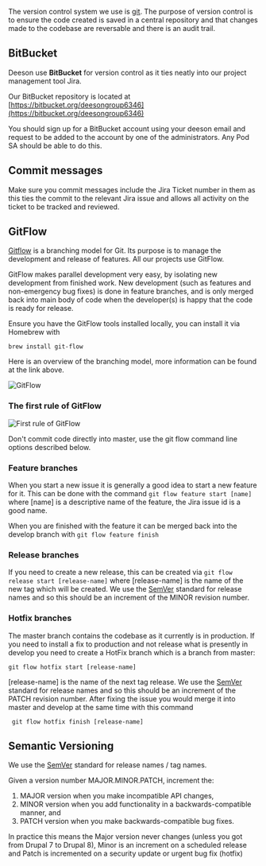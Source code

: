 The version control system we use is [git](https://git-scm.com/). The purpose of version control is to ensure the 
code created is saved in a central repository and that changes made to the codebase are reversable and there is an
audit trail.

## BitBucket

Deeson use **BitBucket** for version control as it ties neatly into our project management tool Jira.

Our BitBucket repository is located at [https://bitbucket.org/deesongroup6346](https://bitbucket.org/deesongroup6346)

You should sign up for a BitBucket account using your deeson email and request to be added to the account by one of the
administrators.  Any Pod SA should be able to do this.

## Commit messages

Make sure you commit messages include the Jira Ticket number in them as this ties the commit to the relevant Jira issue
and allows all activity on the ticket to be tracked and reviewed.

## GitFlow

[Gitflow](http://nvie.com/posts/a-successful-git-branching-model/) is a branching model for Git. Its purpose is to
manage the development and release of features. All our projects use GitFlow.

GitFlow makes parallel development very easy, by isolating new development from finished work. New development
(such as features and non-emergency bug fixes) is done in feature branches, and is only merged back into main body of
code when the developer(s) is happy that the code is ready for release.

Ensure you have the GitFlow tools installed locally, you can install it via Homebrew with

    brew install git-flow

Here is an overview of the branching model, more information can be found at the link above.

![GitFlow](http://nvie.com/img/git-model@2x.png "GitFlow")

### The first rule of GitFlow

![First rule of GitFlow](http://deeson.co.uk/sites/default/files/secondary_images/images_and_text/gitflow-no-commit-to-master.jpg "First rule of GitFlow")

Don't commit code directly into master, use the git flow command line options described below.

### Feature branches

When you start a new issue it is generally a good idea to start a new feature for it. This can be done with the command
`git flow feature start [name]` where [name] is a descriptive name of the feature, the Jira issue id is a good name.

When you are finished with the feature it can be merged back into the develop branch with `git flow feature finish`

### Release branches

If you need to create a new release, this can be created via `git flow release start [release-name]` where
[release-name] is the name of the new tag which will be created.  We use the [SemVer](http://semver.org/) standard 
for release names and so this should be an increment of the MINOR revision number.

### Hotfix branches

The master branch contains the codebase as it currently is in production. If you need to install a fix to production
and not release what is presently in develop you need to create a HotFix branch which is a branch from master:

    git flow hotfix start [release-name]
    
[release-name] is the name of the next tag release. We use the [SemVer](http://semver.org/) standard for release names
 and so this should be an increment of the PATCH revision number. After fixing the issue you would merge it into
 master and develop at the same time with this command
 
     git flow hotfix finish [release-name]

## Semantic Versioning

We use the [SemVer](http://semver.org/) standard for release names / tag names.
 
Given a version number MAJOR.MINOR.PATCH, increment the:

1. MAJOR version when you make incompatible API changes,
2. MINOR version when you add functionality in a backwards-compatible manner, and
3. PATCH version when you make backwards-compatible bug fixes.

In practice this means the Major version never changes (unless you got from Drupal 7 to Drupal 8), Minor is an increment
on a scheduled release and Patch is incremented on a security update or urgent bug fix (hotfix)